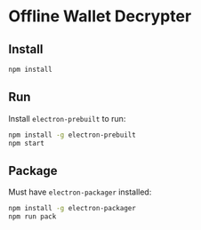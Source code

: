 # Offline Wallet Decrypter

## Install

```sh
npm install
```

## Run

Install `electron-prebuilt` to run:

```sh
npm install -g electron-prebuilt
npm start
```

## Package

Must have `electron-packager` installed:

```sh
npm install -g electron-packager
npm run pack
```
